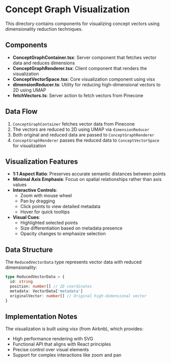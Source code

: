 # Concept Graph Visualization

This directory contains components for visualizing concept vectors using dimensionality reduction techniques.

## Components

- **ConceptGraphContainer.tsx**: Server component that fetches vector data and reduces dimensions
- **ConceptGraphRenderer.tsx**: Client component that renders the visualization
- **ConceptVectorSpace.tsx**: Core visualization component using visx
- **dimensionReducer.ts**: Utility for reducing high-dimensional vectors to 2D using UMAP
- **fetchVectors.ts**: Server action to fetch vectors from Pinecone

## Data Flow

1. `ConceptGraphContainer` fetches vector data from Pinecone
2. The vectors are reduced to 2D using UMAP via `dimensionReducer`
3. Both original and reduced data are passed to `ConceptGraphRenderer`
4. `ConceptGraphRenderer` passes the reduced data to `ConceptVectorSpace` for visualization

## Visualization Features

- **1:1 Aspect Ratio**: Preserves accurate semantic distances between points
- **Minimal Axis Emphasis**: Focus on spatial relationships rather than axis values
- **Interactive Controls**:
  - Zoom with mouse wheel
  - Pan by dragging
  - Click points to view detailed metadata
  - Hover for quick tooltips
- **Visual Cues**:
  - Highlighted selected points
  - Size differentiation based on metadata presence
  - Opacity changes to emphasize selection

## Data Structure

The `ReducedVectorData` type represents vector data with reduced dimensionality:

```typescript
type ReducedVectorData = {
  id: string
  position: number[] // 2D coordinates
  metadata: VectorData['metadata']
  originalVector: number[] // Original high-dimensional vector
}
```

## Implementation Notes

The visualization is built using visx (from Airbnb), which provides:

- High performance rendering with SVG
- Functional API that aligns with React principles
- Precise control over visual elements
- Support for complex interactions like zoom and pan
